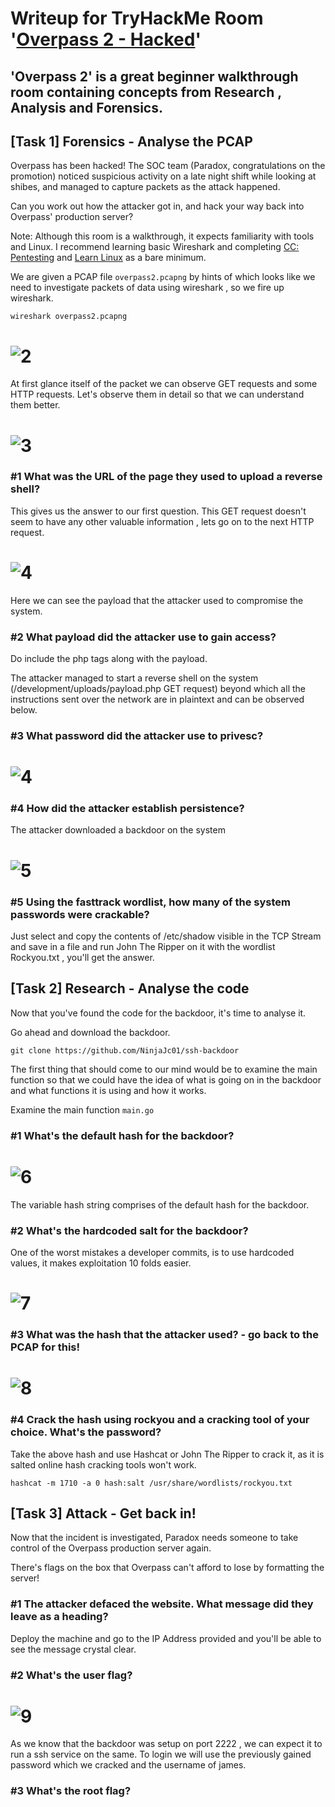# Writeup for TryHackMe Room '[Overpass 2 - Hacked](https://tryhackme.com/room/overpass2hacked)'
## 'Overpass 2' is a great beginner walkthrough room containing concepts from Research , Analysis and Forensics. 

## [Task 1] Forensics - Analyse the PCAP

Overpass has been hacked! The SOC team (Paradox, congratulations on the promotion) noticed suspicious activity on a late night shift while looking at shibes, and managed to capture packets as the attack happened.

Can you work out how the attacker got in, and hack your way back into Overpass' production server?

Note: Although this room is a walkthrough, it expects familiarity with tools and Linux. I recommend learning basic Wireshark and completing [CC: Pentesting](https://tryhackme.com/room/ccpentesting) and [Learn Linux](https://tryhackme.com/room/zthlinux) as a bare minimum.

We are given a PCAP file ``overpass2.pcapng`` by hints of which looks like we need to investigate packets of data using wireshark , so we fire up wireshark.

``wireshark overpass2.pcapng``

# ![2](Images/wireshark_get_req.png?raw=true "scan")

At first glance itself of the packet we can observe GET requests and some HTTP requests. Let's observe them in detail so that we can understand them better.

# ![3](Images/get.png?raw=true "scan")

### #1  What was the URL of the page they used to upload a reverse shell?
This gives us the answer to our first question. This GET request doesn't seem to have any other valuable information , lets go on to the next HTTP request.

# ![4](Images/HTTP.png?raw=true "scan") 
Here we can see the payload that the attacker used to compromise the system.

### #2 What payload did the attacker use to gain access?
Do include the php tags along with the payload.

The attacker managed to start a reverse shell on the system (/development/uploads/payload.php GET request) beyond which all the instructions sent over the network are in plaintext and can be observed below.

### #3 What password did the attacker use to privesc?

# ![4](Images/JamesPassword.png?raw=true"Scan")

### #4 How did the attacker establish persistence?

The attacker downloaded a backdoor on the system 

# ![5](Images/Persistence.png?raw=true"Scan")

### #5 Using the fasttrack wordlist, how many of the system passwords were crackable?

Just select and copy the contents of /etc/shadow visible in the TCP Stream and save in a file and run John The Ripper on it with the wordlist Rockyou.txt , you'll get the answer.

## [Task 2] Research - Analyse the code 
Now that you've found the code for the backdoor, it's time to analyse it.

Go ahead and download the backdoor.

``git clone https://github.com/NinjaJc01/ssh-backdoor``

The first thing that should come to our mind would be to examine the main function so that we could have the idea of what is going on in the backdoor and what functions it is using and how it works.

Examine the main function ``main.go``

### #1  What's the default hash for the backdoor?

# ![6](Images/defaulthash.png?raw=true"Scan")

The variable hash string comprises of the default hash for the backdoor.

### #2  What's the hardcoded salt for the backdoor?
One of the worst mistakes a developer commits, is to use hardcoded values, it makes exploitation 10 folds easier.

# ![7](Images/hardcodedsalt.png?raw=true"Scan")

### #3  What was the hash that the attacker used? - go back to the PCAP for this!

# ![8](Images/Attackerhash.png?raw=true"Scan")

### #4  Crack the hash using rockyou and a cracking tool of your choice. What's the password?

Take the above hash and use Hashcat or John The Ripper to crack it, as it is salted online hash cracking tools won't work.

``hashcat -m 1710 -a 0 hash:salt /usr/share/wordlists/rockyou.txt``

## [Task 3] Attack - Get back in! 

Now that the incident is investigated, Paradox needs someone to take control of the Overpass production server again.

There's flags on the box that Overpass can't afford to lose by formatting the server!

### #1  The attacker defaced the website. What message did they leave as a heading?
Deploy the machine and go to the IP Address provided and you'll be able to see the message crystal clear.
### #2 What's the user flag?

# ![9](Images/Backdoor_Port.png?raw=true"Scan")
As we know that the backdoor was setup on port 2222 , we can expect it to run a ssh service on the same. To login we will use the previously gained password which we cracked and the username of james. 

### #3 What's the root flag?
